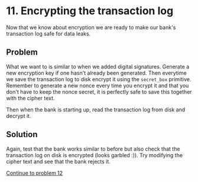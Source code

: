 # 11. Encrypting the transaction log

Now that we know about encryption we are ready to make our bank's transaction log safe for data leaks.

## Problem

What we want to is similar to when we added digital signatures. Generate a new encryption key if one hasn't already been generated. Then everytime we save the transaction log to disk encrypt it using the `secret_box` primitive. Remember to generate a new nonce every time you encrypt it and that you don't have to keep the nonce secret, it is perfectly safe to save this together with the cipher text.

Then when the bank is starting up, read the transaction log from disk and decrypt it.

## Solution

Again, test that the bank works similar to before but also check that the transaction log on disk is encrypted (looks garbled :)). Try modifying the cipher text and see that the bank rejects it.

[Continue to problem 12](12.md)
